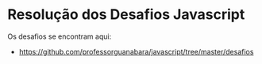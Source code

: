 # Resolução dos Desafios Javascript

Os desafios se encontram aqui:
- https://github.com/professorguanabara/javascript/tree/master/desafios
